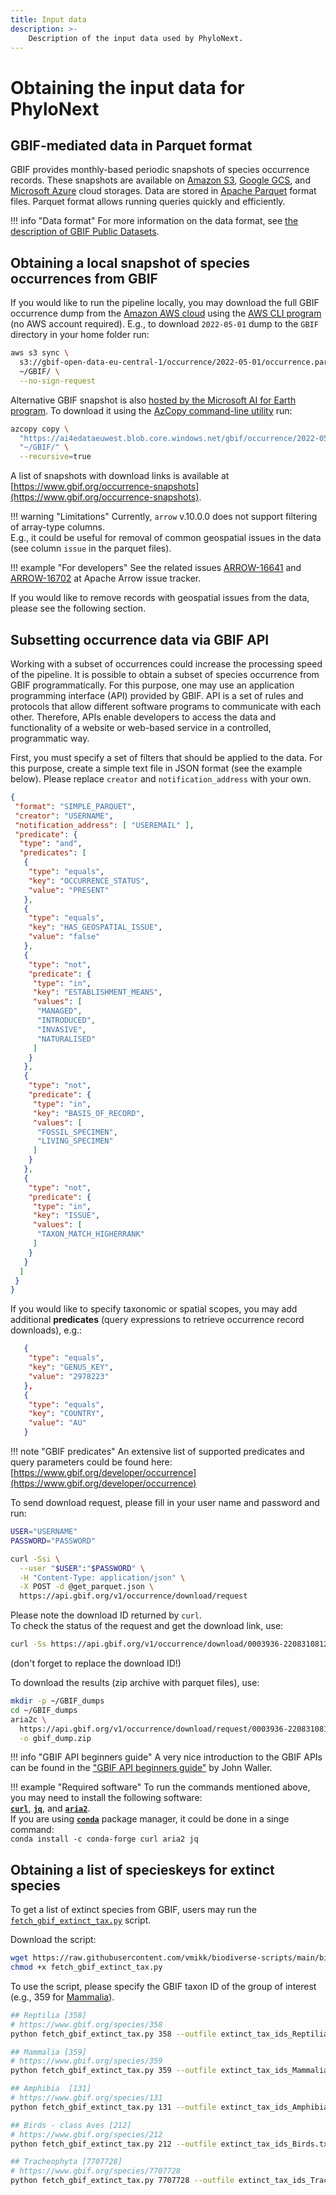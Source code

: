 ```yaml
---
title: Input data
description: >-
    Description of the input data used by PhyloNext.
---
```


# Obtaining the input data for PhyloNext

## GBIF-mediated data in Parquet format

GBIF provides monthly-based periodic snapshots of species occurrence records. 
These snapshots are available on [Amazon S3](https://registry.opendata.aws/gbif/), [Google GCS](https://console.cloud.google.com/storage/browser/public-datasets-gbif), and [Microsoft Azure](https://planetarycomputer.microsoft.com/dataset/gbif) cloud storages. 
Data are stored in [Apache Parquet](https://parquet.apache.org/) format files. 
Parquet format allows running queries quickly and efficiently.

!!! info "Data format"
    For more information on the data format, see [the description of GBIF Public Datasets](https://github.com/gbif/occurrence/blob/master/aws-public-data.md).

## Obtaining a local snapshot of species occurrences from GBIF

If you would like to run the pipeline locally, you may download the full GBIF occurrence dump from the [Amazon AWS cloud](https://registry.opendata.aws/gbif/) using the [AWS CLI program](https://aws.amazon.com/cli/) (no AWS account required). E.g., to download `2022-05-01` dump to the `GBIF` directory in your home folder run:
``` bash
aws s3 sync \
  s3://gbif-open-data-eu-central-1/occurrence/2022-05-01/occurrence.parquet/ \
  ~/GBIF/ \
  --no-sign-request
```

Alternative GBIF snapshot is also [hosted by the Microsoft AI for Earth program](https://github.com/microsoft/AIforEarthDataSets/blob/main/data/gbif.md). To download it using the [AzCopy command-line utility](https://docs.microsoft.com/en-us/azure/storage/common/storage-use-azcopy-v10) run:
``` bash
azcopy copy \
  "https://ai4edataeuwest.blob.core.windows.net/gbif/occurrence/2022-05-01/occurrence.parquet/*" \
  "~/GBIF/" \
  --recursive=true
```

A list of snapshots with download links is available at [https://www.gbif.org/occurrence-snapshots](https://www.gbif.org/occurrence-snapshots).

!!! warning "Limitations"
    Currently, `arrow` v.10.0.0 does not support filtering of array-type columns.  
    E.g., it could be useful for removal of common geospatial issues in the data (see column `issue` in the parquet files).

!!! example "For developers"
    See the related issues [ARROW-16641](https://issues.apache.org/jira/browse/ARROW-16641) 
    and [ARROW-16702](https://issues.apache.org/jira/browse/ARROW-16702) 
    at Apache Arrow issue tracker.

If you would like to remove records with geospatial issues from the data, please see the following section.

## Subsetting occurrence data via GBIF API

Working with a subset of occurrences could increase the processing speed of the pipeline. 
It is possible to obtain a subset of species occurrence from GBIF programmatically. 
For this purpose, one may use an application programming interface (API) provided by GBIF. 
API is a set of rules and protocols that allow different software programs to communicate with each other. 
Therefore, APIs enable developers to access the data and functionality of a website or web-based service in a controlled, programmatic way.  

First, you must specify a set of filters that should be applied to the data. 
For this purpose, create a simple text file in JSON format (see the example below). 
Please replace `creator` and `notification_address` with your own.  

``` json
{
 "format": "SIMPLE_PARQUET",
 "creator": "USERNAME",
 "notification_address": [ "USEREMAIL" ],
 "predicate": {
  "type": "and",
  "predicates": [
   {
    "type": "equals",
    "key": "OCCURRENCE_STATUS",
    "value": "PRESENT"
   },
   {
    "type": "equals",
    "key": "HAS_GEOSPATIAL_ISSUE",
    "value": "false"
   },
   {
    "type": "not",
    "predicate": {
     "type": "in",
     "key": "ESTABLISHMENT_MEANS",
     "values": [
      "MANAGED",
      "INTRODUCED",
      "INVASIVE",
      "NATURALISED"
     ]
    }
   },
   {
    "type": "not",
    "predicate": {
     "type": "in",
     "key": "BASIS_OF_RECORD",
     "values": [
      "FOSSIL_SPECIMEN",
      "LIVING_SPECIMEN"
     ]
    }
   },
   {
    "type": "not",
    "predicate": {
     "type": "in",
     "key": "ISSUE",
     "values": [
      "TAXON_MATCH_HIGHERRANK"
     ]
    }
   }
  ]
 }
}
```

If you would like to specify taxonomic or spatial scopes, you may add additional **predicates** (query expressions to retrieve occurrence record downloads), e.g.:
``` json
   {
    "type": "equals",
    "key": "GENUS_KEY",
    "value": "2978223"
   },
   {
    "type": "equals",
    "key": "COUNTRY",
    "value": "AU"
   }
```

!!! note "GBIF predicates"
    An extensive list of supported predicates and query parameters could be found here:  
    [https://www.gbif.org/developer/occurrence](https://www.gbif.org/developer/occurrence)


To send download request, please fill in your user name and password and run:
``` bash
USER="USERNAME"
PASSWORD="PASSWORD"

curl -Ssi \
  --user "$USER":"$PASSWORD" \
  -H "Content-Type: application/json" \
  -X POST -d @get_parquet.json \
  https://api.gbif.org/v1/occurrence/download/request
```

Please note the download ID returned by `curl`.  
To check the status of the request and get the download link, use:
``` bash
curl -Ss https://api.gbif.org/v1/occurrence/download/0003936-220831081235567 | jq .
```
(don't forget to replace the download ID!)


To download the results (zip archive with parquet files), use:
``` bash
mkdir -p ~/GBIF_dumps
cd ~/GBIF_dumps
aria2c \
  https://api.gbif.org/v1/occurrence/download/request/0003936-220831081235567.zip \
  -o gbif_dump.zip
```

!!! info "GBIF API beginners guide"
    A very nice introduction to the GBIF APIs can be found in the ["GBIF API beginners guide"](https://data-blog.gbif.org/post/gbif-api-beginners-guide/) by John Waller.


!!! example "Required software"
    To run the commands mentioned above, you may need to install the following software:  
    [**`curl`**](https://curl.se/), [**`jq`**](https://stedolan.github.io/jq/), and [**`aria2`**](https://aria2.github.io/).  
    If you are using [**`conda`**](https://docs.conda.io/en/latest/) package manager, it could be done in a singe command:  
    `conda install -c conda-forge curl aria2 jq`

## Obtaining a list of specieskeys for extinct species

To get a list of extinct species from GBIF, users may run the [`fetch_gbif_extinct_tax.py`](https://github.com/vmikk/PhyloNext/blob/main/bin/fetch_gbif_extinct_tax.py) script.

Download the script:
``` bash
wget https://raw.githubusercontent.com/vmikk/biodiverse-scripts/main/bin/fetch_gbif_extinct_tax.py
chmod +x fetch_gbif_extinct_tax.py
```

To use the script, please specify the GBIF taxon ID of the group of interest (e.g., 359 for [Mammalia](https://www.gbif.org/species/359)).
``` bash
## Reptilia [358]
# https://www.gbif.org/species/358
python fetch_gbif_extinct_tax.py 358 --outfile extinct_tax_ids_Reptilia.txt

## Mammalia [359]
# https://www.gbif.org/species/359
python fetch_gbif_extinct_tax.py 359 --outfile extinct_tax_ids_Mammalia.txt

## Amphibia  [131]
# https://www.gbif.org/species/131
python fetch_gbif_extinct_tax.py 131 --outfile extinct_tax_ids_Amphibia.txt

## Birds - class Aves [212]
# https://www.gbif.org/species/212
python fetch_gbif_extinct_tax.py 212 --outfile extinct_tax_ids_Birds.txt

## Tracheophyta [7707728]
# https://www.gbif.org/species/7707728
python fetch_gbif_extinct_tax.py 7707728 --outfile extinct_tax_ids_Tracheophyta.txt
```
